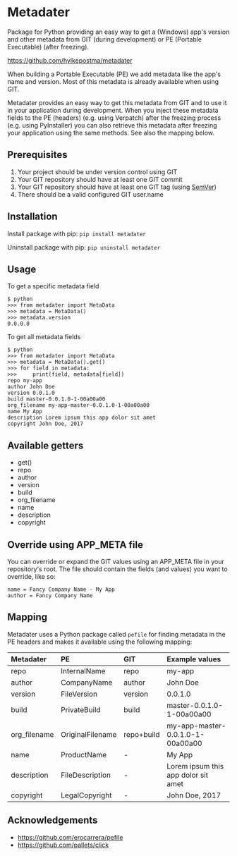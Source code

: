 Metadater
=========
Package for Python providing an easy way to get a (Windows) app's version and other metadata from GIT (during development) or PE (Portable Executable) (after freezing).

https://github.com/hylkepostma/metadater

When building a Portable Executable (PE) we add metadata like the app's name and version. Most of this metadata is already available when using GIT.

Metadater provides an easy way to get this metadata from GIT and to use it in your application during development. 
When you inject these metadata fields to the PE (headers) (e.g. using Verpatch) after the freezing process (e.g. using PyInstaller) you can also retrieve this metadata after freezing your application using the same methods. See also the mapping below.

Prerequisites
-------------
1. Your project should be under version control using GIT
2. Your GIT repository should have at least one GIT commit
3. Your GIT repository should have at least one GIT tag (using [SemVer](http://semver.org/ "SemVer Specification"))
4. There should be a valid configured GIT user.name


Installation
------------

Install package with pip:
	`pip install metadater`

Uninstall package with pip:
	`pip uninstall metadater`


Usage
-----
To get a specific metadata field
```	
$ python
>>> from metadater import MetaData
>>> metadata = MetaData()
>>> metadata.version
0.0.0.0
```
To get all metadata fields
```
$ python
>>> from metadater import MetaData
>>> metadata = MetaData().get()
>>> for field in metadata:
>>>     print(field, metadata[field])
repo my-app
author John Doe
version 0.0.1.0
build master-0.0.1.0-1-00a00a00
org_filename my-app-master-0.0.1.0-1-00a00a00
name My App
description Lorem ipsum this app dolor sit amet
copyright John Doe, 2017
```


Available getters
-----------------
* get()
* repo
* author
* version
* build
* org_filename
* name
* description
* copyright


Override using APP_META file
----------------------------
You can override or expand the GIT values using an APP_META file in your repository's root.
The file should contain the fields (and values) you want to override, like so:
```
name = Fancy Company Name - My App
author = Fancy Company Name
```


Mapping
-------

Metadater uses a Python package called `pefile` for finding metadata in the PE headers and makes it available using the following mapping:

| Metadater | PE | GIT | Example values |
| :--- | :--- | :--- | :--- |
| repo | InternalName | repo | my-app
| author | CompanyName | author | John Doe
| version | FileVersion | version | 0.0.1.0
| build | PrivateBuild | build | master-0.0.1.0-1-00a00a00
| org_filename | OriginalFilename | repo+build | my-app-master-0.0.1.0-1-00a00a00
| name | ProductName | - | My App
| description | FileDescription | - | Lorem ipsum this app dolor sit amet
| copyright | LegalCopyright | - | John Doe, 2017


Acknowledgements
----------------
- https://github.com/erocarrera/pefile
- https://github.com/pallets/click
